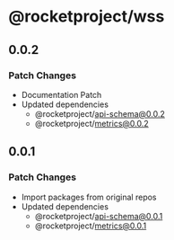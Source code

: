 # @rocketproject/wss

## 0.0.2

### Patch Changes

- Documentation Patch
- Updated dependencies
  - @rocketproject/api-schema@0.0.2
  - @rocketproject/metrics@0.0.2

## 0.0.1

### Patch Changes

- Import packages from original repos
- Updated dependencies
  - @rocketproject/api-schema@0.0.1
  - @rocketproject/metrics@0.0.1
